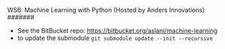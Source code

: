 WS6: Machine Learning with Python (Hosted by Anders Innovations)
#######

* See the BitBucket repo: https://bitbucket.org/aslani/machine-learning
* to update the submodule `git submodule update --init --recursive`
